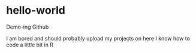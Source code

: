 # hello-world

Demo-ing Github

I am bored and should probably upload my projects on here
I know how to code a little bit in R
